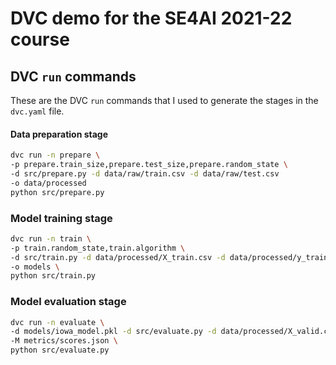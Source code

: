# DVC demo for the SE4AI 2021-22 course

## DVC `run` commands

These are the DVC `run` commands that I used to generate the stages in the `dvc.yaml` file.

#### Data preparation stage

```bash
dvc run -n prepare \
-p prepare.train_size,prepare.test_size,prepare.random_state \
-d src/prepare.py -d data/raw/train.csv -d data/raw/test.csv
-o data/processed
python src/prepare.py
```

### Model training stage

```bash
dvc run -n train \
-p train.random_state,train.algorithm \
-d src/train.py -d data/processed/X_train.csv -d data/processed/y_train.csv \
-o models \
python src/train.py
```

### Model evaluation stage

```bash
dvc run -n evaluate \
-d models/iowa_model.pkl -d src/evaluate.py -d data/processed/X_valid.csv -d data/processed/y_valid.csv \
-M metrics/scores.json \
python src/evaluate.py
```